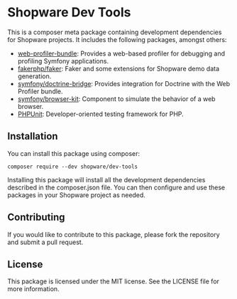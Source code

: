 # Shopware Dev Tools

This is a composer meta package containing development dependencies for Shopware projects. It includes the following packages, amongst others:

- [web-profiler-bundle](https://github.com/symfony/web-profiler-bundle): Provides a web-based profiler for debugging and profiling Symfony applications.
- [fakerphp/faker](https://github.com/FakerPHP/Faker): Faker and some extensions for Shopware demo data generation.
- [symfony/doctrine-bridge](https://github.com/symfony/doctrine-bridge): Provides integration for Doctrine with the Web Profiler bundle.
- [symfony/browser-kit](https://github.com/symfony/browser-kit): Component to simulate the behavior of a web browser.
- [PHPUnit](https://github.com/sebastianbergmann/phpunit): Developer-oriented testing framework for PHP.

## Installation

You can install this package using composer:

```shell
composer require --dev shopware/dev-tools
```

Installing this package will install all the development dependencies described in the composer.json file. You can then configure and use these packages in your Shopware project as needed.

## Contributing

If you would like to contribute to this package, please fork the repository and submit a pull request.

## License

This package is licensed under the MIT license. See the LICENSE file for more information.
